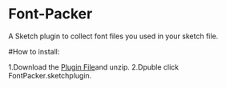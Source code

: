 # Font-Packer
A Sketch plugin to collect font files you used in your sketch file.

#How to install:

1.Download the [Plugin File](https://github.com/bigxixi/Font-Packer/archive/master.zip)and unzip.
2.Dpuble click FontPacker.sketchplugin.
